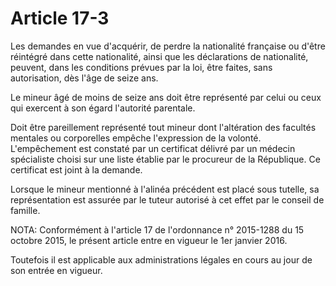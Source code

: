 # Article 17-3

Les demandes en vue d'acquérir, de perdre la nationalité française ou d'être réintégré dans cette nationalité, ainsi que les déclarations de nationalité, peuvent, dans les conditions prévues par la loi, être faites, sans autorisation, dès l'âge de seize ans.

Le mineur âgé de moins de seize ans doit être représenté par celui ou ceux qui exercent à son égard l'autorité parentale.

Doit être pareillement représenté tout mineur dont l'altération des facultés mentales ou corporelles empêche l'expression de la volonté. L'empêchement est constaté par un certificat délivré par un médecin spécialiste choisi sur une liste établie par le procureur de la République. Ce certificat est joint à la demande.

Lorsque le mineur mentionné à l'alinéa précédent est placé sous tutelle, sa représentation est assurée par le tuteur autorisé à cet effet par le conseil de famille.

NOTA:
Conformément à l'article 17 de l'ordonnance n° 2015-1288 du 15 octobre 2015, le présent article entre en vigueur le 1er janvier 2016.

Toutefois il est applicable aux administrations légales en cours au jour de son entrée en vigueur.
